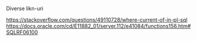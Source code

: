 Diverse likn-uri

https://stackoverflow.com/questions/49110728/where-current-of-in-pl-sql
https://docs.oracle.com/cd/E11882_01/server.112/e41084/functions156.htm#SQLRF06100

